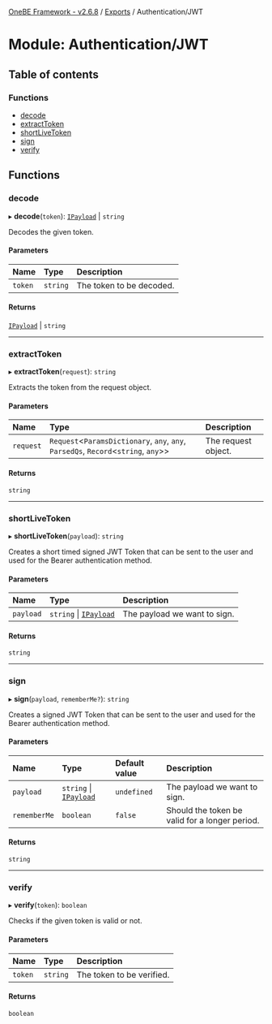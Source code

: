 [OneBE Framework - v2.6.8](../README.md) / [Exports](../modules.md) / Authentication/JWT

# Module: Authentication/JWT

## Table of contents

### Functions

- [decode](Authentication_JWT.md#decode)
- [extractToken](Authentication_JWT.md#extracttoken)
- [shortLiveToken](Authentication_JWT.md#shortlivetoken)
- [sign](Authentication_JWT.md#sign)
- [verify](Authentication_JWT.md#verify)

## Functions

### decode

▸ **decode**(`token`): [`IPayload`](../interfaces/Authentication_IPayload.IPayload.md) \| `string`

Decodes the given token.

#### Parameters

| Name | Type | Description |
| :------ | :------ | :------ |
| `token` | `string` | The token to be decoded. |

#### Returns

[`IPayload`](../interfaces/Authentication_IPayload.IPayload.md) \| `string`

___

### extractToken

▸ **extractToken**(`request`): `string`

Extracts the token from the request object.

#### Parameters

| Name | Type | Description |
| :------ | :------ | :------ |
| `request` | `Request`<`ParamsDictionary`, `any`, `any`, `ParsedQs`, `Record`<`string`, `any`\>\> | The request object. |

#### Returns

`string`

___

### shortLiveToken

▸ **shortLiveToken**(`payload`): `string`

Creates a short timed signed JWT Token that can be sent to the user and used
for the Bearer authentication method.

#### Parameters

| Name | Type | Description |
| :------ | :------ | :------ |
| `payload` | `string` \| [`IPayload`](../interfaces/Authentication_IPayload.IPayload.md) | The payload we want to sign. |

#### Returns

`string`

___

### sign

▸ **sign**(`payload`, `rememberMe?`): `string`

Creates a signed JWT Token that can be sent to the user and used
for the Bearer authentication method.

#### Parameters

| Name | Type | Default value | Description |
| :------ | :------ | :------ | :------ |
| `payload` | `string` \| [`IPayload`](../interfaces/Authentication_IPayload.IPayload.md) | `undefined` | The payload we want to sign. |
| `rememberMe` | `boolean` | `false` | Should the token be valid for a longer period. |

#### Returns

`string`

___

### verify

▸ **verify**(`token`): `boolean`

Checks if the given token is valid or not.

#### Parameters

| Name | Type | Description |
| :------ | :------ | :------ |
| `token` | `string` | The token to be verified. |

#### Returns

`boolean`
